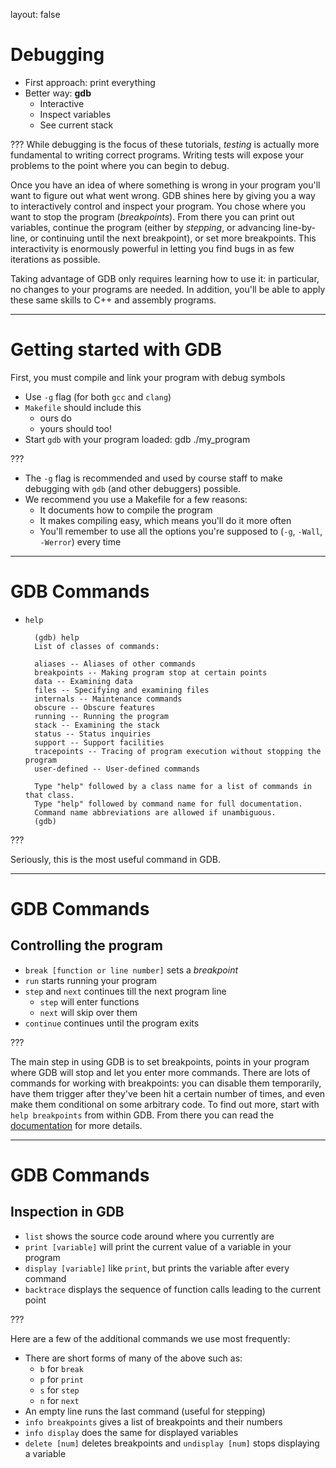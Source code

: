 layout: false
# Debugging
- First approach: print everything
- Better way: **gdb**
  - Interactive
  - Inspect variables
  - See current stack

???
While debugging is the focus of these tutorials, *testing* is actually more
fundamental to writing correct programs. Writing tests will expose your
problems to the point where you can begin to debug.

Once you have an idea of where something is wrong in your program you'll want
to figure out what went wrong. GDB shines here by giving you a way to
interactively control and inspect your program. You chose where you want to
stop the program (*breakpoints*). From there you can print out variables,
continue the program (either by *stepping*, or advancing line-by-line, or
continuing until the next breakpoint), or set more breakpoints. This
interactivity is enormously powerful in letting you find bugs in as few
iterations as possible.

Taking advantage of GDB only requires learning how to use it: in particular, no
changes to your programs are needed. In addition, you'll be able to apply these
same skills to C++ and assembly programs.

---

# Getting started with GDB
First, you must compile and link your program with debug symbols

- Use `-g` flag (for both `gcc` and `clang`)
- `Makefile` should include this
  - ours do
  - yours should too!
- Start `gdb` with your program loaded:
      gdb ./my_program

???
- The `-g` flag is recommended and used by course staff to make debugging with
`gdb` (and other debuggers) possible.
- We recommend you use a Makefile for a few reasons:
  - It documents how to compile the program
  - It makes compiling easy, which means you'll do it more often
  - You'll remember to use all the options you're supposed to (`-g`, `-Wall`,
    `-Werror`) every time

---

# GDB Commands
- `help`

        (gdb) help
        List of classes of commands:

        aliases -- Aliases of other commands
        breakpoints -- Making program stop at certain points
        data -- Examining data
        files -- Specifying and examining files
        internals -- Maintenance commands
        obscure -- Obscure features
        running -- Running the program
        stack -- Examining the stack
        status -- Status inquiries
        support -- Support facilities
        tracepoints -- Tracing of program execution without stopping the program
        user-defined -- User-defined commands

        Type "help" followed by a class name for a list of commands in that class.
        Type "help" followed by command name for full documentation.
        Command name abbreviations are allowed if unambiguous.
        (gdb)

???

Seriously, this is the most useful command in GDB.

---

# GDB Commands
## Controlling the program
- `break [function or line number]` sets a *breakpoint*
- `run` starts running your program
- `step` and `next` continues till the next program line
  - `step` will enter functions
  - `next` will skip over them
- `continue` continues until the program exits

???

The main step in using GDB is to set breakpoints, points in your program where
GDB will stop and let you enter more commands. There are lots of commands for
working with breakpoints: you can disable them temporarily, have them trigger
after they've been hit a certain number of times, and even make them
conditional on some arbitrary code. To find out more, start with `help
breakpoints` from within GDB. From there you can read the
[documentation](http://sourceware.org/gdb/current/onlinedocs/gdb/Breakpoints.html#Breakpoints)
for more details.

---

# GDB Commands
## Inspection in GDB
- `list` shows the source code around where you currently are
- `print [variable]` will print the current value of a variable in your program
- `display [variable]` like `print`, but prints the variable after every
  command
- `backtrace` displays the sequence of function calls leading to the current
  point

???

Here are a few of the additional commands we use most frequently:

- There are short forms of many of the above such as:
  - `b` for `break`
  - `p` for `print`
  - `s` for `step`
  - `n` for `next`
- An empty line runs the last command (useful for stepping)
- `info breakpoints` gives a list of breakpoints and their numbers
- `info display` does the same for displayed variables
- `delete [num]` deletes breakpoints and `undisplay [num]` stops displaying a
  variable
